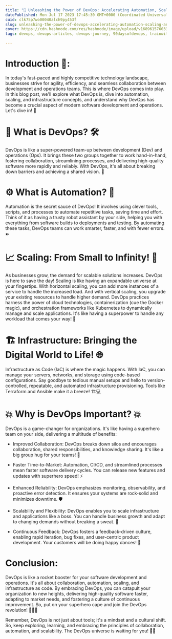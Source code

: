 ```yaml
---
title: "🚀 Unleashing the Power of DevOps: Accelerating Automation, Scaling, and Infrastructure 🏗️"
datePublished: Mon Jul 17 2023 17:45:30 GMT+0000 (Coordinated Universal Time)
cuid: clk75p7wo00040alch9py453f
slug: unleashing-the-power-of-devops-accelerating-automation-scaling-and-infrastructure
cover: https://cdn.hashnode.com/res/hashnode/image/upload/v1689615760339/d6ec434c-1326-4691-9dac-b3bff2ab8d4e.png
tags: devops, devops-articles, devops-journey, 90daysofdevops, trainwithshubham

---
```


# Introduction 🎉:

In today's fast-paced and highly competitive technology landscape, businesses strive for agility, efficiency, and seamless collaboration between development and operations teams. This is where DevOps comes into play. In this blog post, we'll explore what DevOps is, dive into automation, scaling, and infrastructure concepts, and understand why DevOps has become a crucial aspect of modern software development and operations. Let's dive in! 🚀

# 🔎 What is DevOps? 🛠️

DevOps is like a super-powered team-up between development (Dev) and operations (Ops). It brings these two groups together to work hand-in-hand, fostering collaboration, streamlining processes, and delivering high-quality software more rapidly and reliably. With DevOps, it's all about breaking down barriers and achieving a shared vision. 🤝

# ⚙️ What is Automation? 🤖

Automation is the secret sauce of DevOps! It involves using clever tools, scripts, and processes to automate repetitive tasks, saving time and effort. Think of it as having a trusty robot assistant by your side, helping you with everything from software builds to deployments and testing. By automating these tasks, DevOps teams can work smarter, faster, and with fewer errors. ⏩

# 📈 Scaling: From Small to Infinity! 🚀

As businesses grow, the demand for scalable solutions increases. DevOps is here to save the day! Scaling is like having an expandable universe at your fingertips. With horizontal scaling, you can add more instances of a service to handle the increased load. And with vertical scaling, you upgrade your existing resources to handle higher demand. DevOps practices harness the power of cloud technologies, containerization (cue the Docker magic), and orchestration frameworks like Kubernetes to dynamically manage and scale applications. It's like having a superpower to handle any workload that comes your way! 💪

# 🏗️ Infrastructure: Bringing the Digital World to Life! 🌐

Infrastructure as Code (IaC) is where the magic happens. With IaC, you can manage your servers, networks, and storage using code-based configurations. Say goodbye to tedious manual setups and hello to version-controlled, repeatable, and automated infrastructure provisioning. Tools like Terraform and Ansible make it a breeze! 🏗️💻

# 💥 Why is DevOps Important? 💥

DevOps is a game-changer for organizations. It's like having a superhero team on your side, delivering a multitude of benefits:

* Improved Collaboration: DevOps breaks down silos and encourages collaboration, shared responsibilities, and knowledge sharing. It's like a big group hug for your teams! 🤗
    
* Faster Time-to-Market: Automation, CI/CD, and streamlined processes mean faster software delivery cycles. You can release new features and updates with superhero speed! ⚡
    
* Enhanced Reliability: DevOps emphasizes monitoring, observability, and proactive error detection. It ensures your systems are rock-solid and minimizes downtime. 🛡️
    
* Scalability and Flexibility: DevOps enables you to scale infrastructure and applications like a boss. You can handle business growth and adapt to changing demands without breaking a sweat. 💪
    
* Continuous Feedback: DevOps fosters a feedback-driven culture, enabling rapid iteration, bug fixes, and user-centric product development. Your customers will be doing happy dances! 💃
    

# Conclusion:

DevOps is like a rocket booster for your software development and operations. It's all about collaboration, automation, scaling, and infrastructure as code. By embracing DevOps, you can catapult your organization to new heights, delivering high-quality software faster, adapting to market needs, and fostering a culture of continuous improvement. So, put on your superhero cape and join the DevOps revolution! 🚀🦸‍♂️

Remember, DevOps is not just about tools; it's a mindset and a cultural shift. So, keep exploring, learning, and embracing the principles of collaboration, automation, and scalability. The DevOps universe is waiting for you! 🌌✨